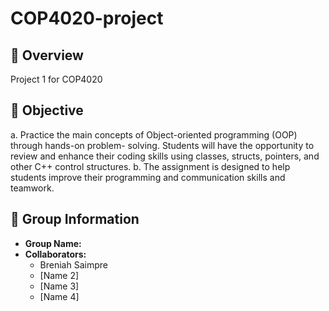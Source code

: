# COP4020-project

## 📌 Overview
Project 1 for COP4020

## 📌 Objective
a. Practice the main concepts of Object-oriented programming (OOP) through hands-on problem-
solving. Students will have the opportunity to review and enhance their coding skills using classes,
structs, pointers, and other C++ control structures.
b. The assignment is designed to help students improve their programming and communication skills
and teamwork.



## 👥 Group Information
- **Group Name:**   
- **Collaborators:**  
  - Breniah Saimpre 
  - [Name 2]  
  - [Name 3]  
  - [Name 4]  




